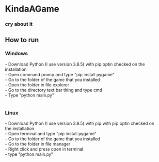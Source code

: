<h1>KindaAGame</h1>
<h3>cry about it<h3>

<h2>How to run</h2>
<h3>Windows</h3>
- Download Python (I use version 3.8.5) with pip optin checked on the installation <br>
- Open command promp and type "pip install pygame" <br>
- Go to the folder of the game that you installed <br>
- Open the folder in file explorer <br>
- Go to the directory text bar thing and type cmd <br>
- Type "python main.py" <br>
<br>
<h3>Linux</h3>
- Download Python (I use version 3.8.5) with pip with pip optin checked on the installation <br>
- Open terminal and type "pip install pygame" <br>
- Go to the folder of the game that you installed <br>
- Go to the folder in file manager <br>
- Right click and press open in terminal <br>
- type "python main.py" <br>
